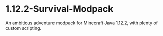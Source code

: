 # 1.12.2-Survival-Modpack
An ambitious adventure modpack for Minecraft Java 1.12.2, with plenty of custom scripting.
